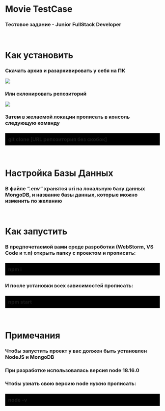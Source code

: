 <h1>Movie TestCase</h1>
<h3>Тестовое задание - Junior FullStack Developer</h3>
<br>
<h1>Как установить</h1>
<h3>Скачать архив и разархивировать у себя на ПК</h3>
<img src="https://sites.northwestern.edu/researchcomputing/files/2021/05/github.png" />
<h3>Или склонировать репозиторий</h3>
<img src="https://www.howtogeek.com/wp-content/uploads/2019/12/Copy-repo-URL-to-clipboard.png?trim=1,1&bg-color=000&pad=1,1" />
<h3>Затем в желаемой локации прописать в консоль следующую команду</h3>
<h3 style="background-color: black; padding: 10px 10px">git clone [URL репозитория без скобок]</h3>
<br>
<h1>Настройка Базы Данных</h1>
<h3>В файле <i>".env"</i> хранятся uri на локальную базу данных MongoDB, и название базы данных, которые можно изменить по желанию</h3>
<br>
<h1>Как запустить</h1>
<h3>В предпочетаемой вами среде разроботки (WebStorm, VS Code и т.п) открыть папку с проектом и прописать:</h3>
<h3 style="background-color: black; padding: 10px 10px">npm i</h3>
<h3>И после установки всех зависимостей прописать:</h3>
<h3 style="background-color: black; padding: 10px 10px">npm start</h3>
<br>
<h1>Примечания</h1>
<h3>Чтобы запустить проект у вас должен быть установлен NodeJS и MongoDB</h3>
<h3>При разработке использовалась версия node 18.16.0</h3>
<h3>Чтобы узнать свою версию node нужно прописать:</h3>
<h3 style="background-color: black; padding: 10px 10px">node -v</h3>
